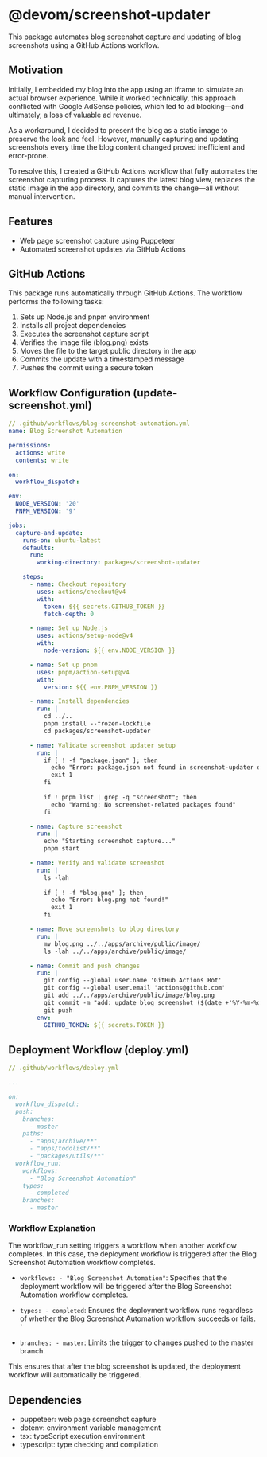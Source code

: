 # @devom/screenshot-updater

This package automates blog screenshot capture and updating of blog screenshots using a GitHub Actions workflow.

## Motivation

Initially, I embedded my blog into the app using an iframe to simulate an actual browser experience. While it worked technically, this approach conflicted with Google AdSense policies, which led to ad blocking—and ultimately, a loss of valuable ad revenue.

As a workaround, I decided to present the blog as a static image to preserve the look and feel. However, manually capturing and updating screenshots every time the blog content changed proved inefficient and error-prone.

To resolve this, I created a GitHub Actions workflow that fully automates the screenshot capturing process. It captures the latest blog view, replaces the static image in the app directory, and commits the change—all without manual intervention.

## Features

- Web page screenshot capture using Puppeteer
- Automated screenshot updates via GitHub Actions

## GitHub Actions

This package runs automatically through GitHub Actions. The workflow performs the following tasks:

1. Sets up Node.js and pnpm environment
2. Installs all project dependencies
3. Executes the screenshot capture script
4. Verifies the image file (blog.png) exists
5. Moves the file to the target public directory in the app
6. Commits the update with a timestamped message
7. Pushes the commit using a secure token

## Workflow Configuration (update-screenshot.yml)

```yaml
// .github/workflows/blog-screenshot-automation.yml
name: Blog Screenshot Automation

permissions:
  actions: write
  contents: write

on:
  workflow_dispatch:

env:
  NODE_VERSION: '20'
  PNPM_VERSION: '9'

jobs:
  capture-and-update:
    runs-on: ubuntu-latest
    defaults:
      run:
        working-directory: packages/screenshot-updater

    steps:
      - name: Checkout repository
        uses: actions/checkout@v4
        with:
          token: ${{ secrets.GITHUB_TOKEN }}
          fetch-depth: 0

      - name: Set up Node.js
        uses: actions/setup-node@v4
        with:
          node-version: ${{ env.NODE_VERSION }}

      - name: Set up pnpm
        uses: pnpm/action-setup@v4
        with:
          version: ${{ env.PNPM_VERSION }}

      - name: Install dependencies
        run: |
          cd ../..
          pnpm install --frozen-lockfile
          cd packages/screenshot-updater

      - name: Validate screenshot updater setup
        run: |
          if [ ! -f "package.json" ]; then
            echo "Error: package.json not found in screenshot-updater directory"
            exit 1
          fi
          
          if ! pnpm list | grep -q "screenshot"; then
            echo "Warning: No screenshot-related packages found"
          fi

      - name: Capture screenshot
        run: |
          echo "Starting screenshot capture..."
          pnpm start

      - name: Verify and validate screenshot
        run: |
          ls -lah
          
          if [ ! -f "blog.png" ]; then
            echo "Error: blog.png not found!"
            exit 1
          fi

      - name: Move screenshots to blog directory
        run: |
          mv blog.png ../../apps/archive/public/image/
          ls -lah ../../apps/archive/public/image/

      - name: Commit and push changes
        run: |
          git config --global user.name 'GitHub Actions Bot'
          git config --global user.email 'actions@github.com'
          git add ../../apps/archive/public/image/blog.png
          git commit -m "add: update blog screenshot ($(date +'%Y-%m-%d'))"
          git push 
        env:
          GITHUB_TOKEN: ${{ secrets.TOKEN }}
```

## Deployment Workflow (deploy.yml)

```yaml
// .github/workflows/deploy.yml

...

on:
  workflow_dispatch:
  push:
    branches: 
      - master
    paths: 
      - "apps/archive/**"
      - "apps/todolist/**"
      - "packages/utils/**"
  workflow_run:
    workflows: 
      - "Blog Screenshot Automation"
    types:
      - completed
    branches:
      - master

```

### Workflow Explanation
The workflow_run setting triggers a workflow when another workflow completes. In this case, the deployment workflow is triggered after the Blog Screenshot Automation workflow completes.

- `workflows: - "Blog Screenshot Automation"`: Specifies that the deployment workflow will be triggered after the Blog Screenshot Automation workflow completes.

- `types: - completed`: Ensures the deployment workflow runs regardless of whether the Blog Screenshot Automation workflow succeeds or fails.
`
- `branches: - master`: Limits the trigger to changes pushed to the master branch.

This ensures that after the blog screenshot is updated, the deployment workflow will automatically be triggered.

## Dependencies

- puppeteer: web page screenshot capture
- dotenv: environment variable management
- tsx: typeScript execution environment
- typescript: type checking and compilation
